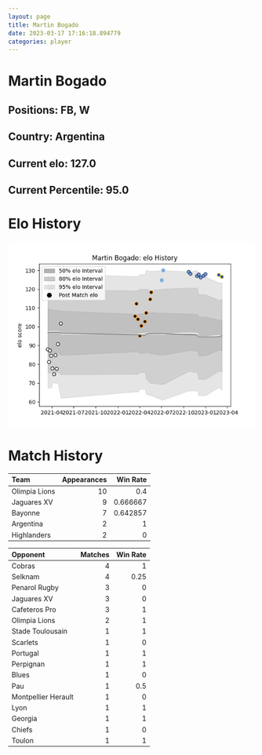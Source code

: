 ```yaml
---  
layout: page  
title: Martin Bogado  
date: 2023-03-17 17:16:18.894779  
categories: player  
---
```

# Martin Bogado

## Positions: FB, W

## Country: Argentina

## Current elo: 127.0

## Current Percentile: 95.0

# Elo History


![elo history](history_MartinBogado.png)
# Match History


| Team          |   Appearances |   Win Rate |
|:--------------|--------------:|-----------:|
| Olimpia Lions |            10 |   0.4      |
| Jaguares XV   |             9 |   0.666667 |
| Bayonne       |             7 |   0.642857 |
| Argentina     |             2 |   1        |
| Highlanders   |             2 |   0        |

| Opponent            |   Matches |   Win Rate |
|:--------------------|----------:|-----------:|
| Cobras              |         4 |       1    |
| Selknam             |         4 |       0.25 |
| Penarol Rugby       |         3 |       0    |
| Jaguares XV         |         3 |       0    |
| Cafeteros Pro       |         3 |       1    |
| Olimpia Lions       |         2 |       1    |
| Stade Toulousain    |         1 |       1    |
| Scarlets            |         1 |       0    |
| Portugal            |         1 |       1    |
| Perpignan           |         1 |       1    |
| Blues               |         1 |       0    |
| Pau                 |         1 |       0.5  |
| Montpellier Herault |         1 |       0    |
| Lyon                |         1 |       1    |
| Georgia             |         1 |       1    |
| Chiefs              |         1 |       0    |
| Toulon              |         1 |       1    |